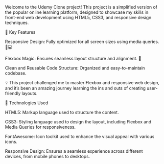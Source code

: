 Welcome to the Udemy Clone project! This project is a simplified version of the popular online learning platform, designed to showcase my skills in front-end web development using HTML5, CSS3, and responsive design techniques.

🔑 Key Features

Responsive Design: Fully optimized for all screen sizes using media queries. 📱💻

Flexbox Magic: Ensures seamless layout structure and alignment. 🌟

Clean and Reusable Code Structure: Organized and easy-to-maintain codebase.

💡 This project challenged me to master Flexbox and responsive web design, and it’s been an amazing journey learning the ins and outs of creating user-friendly layouts.

🔧 Technologies Used

HTML5: Markup language used to structure the content.

CSS3: Styling language used to design the layout, including Flexbox and Media Queries for responsiveness.

FontAwesome: Icon toolkit used to enhance the visual appeal with various icons.

Responsive Design: Ensures a seamless experience across different devices, from mobile phones to desktops.
